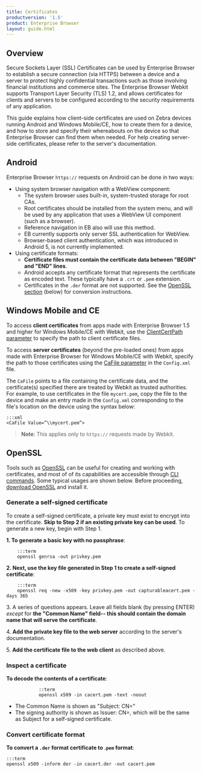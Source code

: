 ```yaml
---
title: Certificates
productversion: '1.5'
product: Enterprise Browser
layout: guide.html
---
```

## Overview
Secure Sockets Layer (SSL) Certificates can be used by Enterprise Browser to establish a secure connection (via HTTPS) between a device and a server to protect highly confidential transactions such as those involving financial institutions and commerce sites. The Enterprise Browser Webkit supports Transport Layer Security (TLS) 1.2, and allows certificates for clients and servers to be configured according to the security requirements of any application.

This guide explains how client-side certificates are used on Zebra devices running Android and Windows Mobile/CE, how to create them for a device, and how to store and specify their whereabouts on the device so that Enterprise Browser can find them when needed. For help creating server-side certificates, please refer to the server's documentation. 

## Android
Enterprise Browser `https://` requests on Android can be done in two ways:

* Using system browser navigation with a WebView component:
	* The system browser uses built-in, system-trusted storage for root CAs. 
	* Root certificates should be installed from the system menu, and will be used by any application that uses a WebView UI component (such as a browser).
	* Reference navigation in EB also will use this method. 
	* EB currently supports only server SSL authentication for WebView.
	* Browser-based client authentication, which was introduced in Android 5, is not currently implemented.
* Using certificate formats:
	* **Certificate files must contain the certificate data between "BEGIN" and "END" lines**.
	* Android accepts any certificate format that represents the certificate as encoded text. These typically have a `.crt` or `.pem` extension. 
	* Certificates in the `.der` format are not supported. See the [OpenSSL section](#openssl) (below) for conversion instructions.

## Windows Mobile and CE
To access **client certificates** from apps made with Enterprise Browser 1.5 and higher for Windows Mobile/CE with Webkit, use the [ClientCertPath parameter](../configreference/#clientcertpath) to specify the path to client certificate files. 

To access **server certificates** (beyond the pre-loaded ones) from apps made with Enterprise Browser for Windows Mobile/CE with Webkit, specify the path to those certificates using the [CaFile parameter](../configreference/#cafile) in the `Config.xml` file. 

The `CaFile` points to a file containing the certificate data, and the certificate(s) specified there are treated by Webkit as trusted authorities. For example, to use certificates in the file `mycert.pem`, copy the file to the device and make an entry made in the `Config.xml` corresponding to the file's location on the device using the syntax below: 

	:::xml
	<CaFile Value=”\\mycert.pem”>

> **Note**: This applies only to `https://` requests made by Webkit.

## OpenSSL
Tools such as [OpenSSL](https://www.openssl.org/docs/faq.html) can be useful for creating and working with certificates, and most of of its capabilities are accessible through [CLI commands](https://www.sslshopper.com/article-most-common-openssl-commands.html). Some typical usages are shown below. Before proceeding, [download OpenSSL](https://www.openssl.org/source/) and install it. 

### Generate a self-signed certificate
To create a self-signed certificate, a private key must exist to encrypt into the certificate. **Skip to Step 2 if an existing private key can be used**. To generate a new key, begin with Step 1. 

**&#49;. To generate a basic key with no passphrase**:

        :::term
        openssl genrsa -out privkey.pem

**&#50;. Next, use the key file generated in Step 1 to create a self-signed certificate**:

        :::term
        openssl req -new -x509 -key privkey.pem -out capturableacert.pem -days 365

&#51;. A series of questions appears. Leave all fields blank (by pressing ENTER) _except_ for **the "Common Name" field-- this should contain the domain name that will serve the certificate**. 

&#52;. **Add the private key file to the web server** according to the server's documentation. 

&#53;. **Add the certificate file to the web client** as described above.

### Inspect a certificate
**To decode the contents of a certificate**:

				::term
				openssl x509 -in cacert.pem -text -noout

* The Common Name is shown as "Subject: CN=" 
* The signing authority is shown as Issuer: CN=, which will be the same as Subject for a self-signed certificate.

### Convert certificate format
**To convert a `.der` format certificate to .`pem` format**:

	:::term
	openssl x509 -inform der -in cacert.der -out cacert.pem

